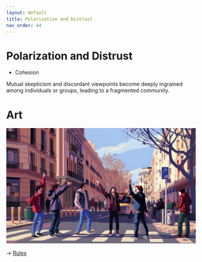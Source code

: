 ```yaml
---
layout: default
title: Polarization and Distrust
nav_order: 44
---
```


# Polarization and Distrust


* Cohesion

Mutual skepticism and discordant viewpoints become deeply ingrained among individuals or groups, leading to a fragmented community. 

# Art

![](art/eDis.png)


-> [Rules](rules.md)
